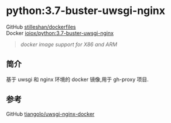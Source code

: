 # python:3.7-buster-uwsgi-nginx

GitHub [stilleshan/dockerfiles](https://github.com/stilleshan/dockerfiles)  
Docker [ioiox/python:3.7-buster-uwsgi-nginx](https://hub.docker.com/r/ioiox/python)
> *docker image support for X86 and ARM*

## 简介
基于 uwsgi 和 nginx 环境的 docker 镜像,用于 gh-proxy 项目.

## 参考
GitHub [tiangolo/uwsgi-nginx-docker](https://github.com/tiangolo/uwsgi-nginx-docker)
